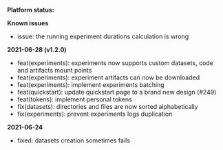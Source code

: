 **Platform status:**

**Known issues**

- issue: the running experiment durations calculation is wrong

**2021-06-28 (v1.2.0)**

- feat(experiments): experiments now supports custom datasets, code and artifacts mount points
- feat(experiments): experiment artifacts can now be downloaded
- feat(experiments): implement experiments batching
- feat(quickstart): update quickstart page to a brand new design (#249)
- feat(tokens): implement personal tokens
- fix(datasets): directories and files are now sorted alphabetically
- fix(experiments): prevent experiments logs duplication

**2021-06-24**

- fixed: datasets creation sometimes fails
